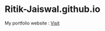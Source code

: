 # Ritik-Jaiswal.github.io
My portfolio website : <a href="https://ritik-jaiswal.github.io/portfolio.html" target="_blank">Visit</a>

